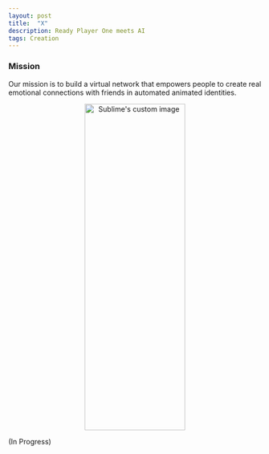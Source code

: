 ```yaml
---
layout: post
title:  "X"
description: Ready Player One meets AI  
tags: Creation
---
```


### Mission

Our mission is to build a virtual network that empowers people to create real emotional connections with friends in automated animated identities.

<p align="center">
  <img width="200" height="650" src="http://memo.readyplayerx.com/images/screen.png" alt="Sublime's custom image"/>
</p>

(In Progress)